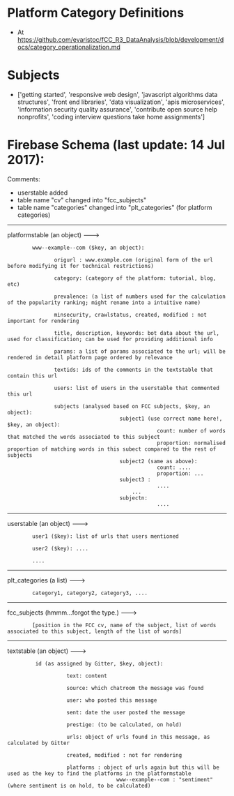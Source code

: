 # Platform Category Definitions

* At https://github.com/evaristoc/fCC_R3_DataAnalysis/blob/development/docs/category_operationalization.md

# Subjects

* ['getting started', 'responsive web design', 'javascript algorithms data structures', 'front end libraries', 'data visualization', 'apis microservices', 'information security quality assurance', 'contribute open source help nonprofits', 'coding interview questions take home assignments']


# Firebase Schema (last update: 14 Jul 2017):

Comments:
* userstable added
* table name "cv" changed into "fcc_subjects"
* table name "categories" changed into "plt_categories" (for platform categories)


------------------------


platformstable (an object) --->

            www--example--com ($key, an object):

                   origurl : www.example.com (original form of the url before modifying it for technical restrictions)

                   category: (category of the platform: tutorial, blog, etc)

                   prevalence: (a list of numbers used for the calculation of the popularity ranking; might rename into a intuitive name)

                   minsecurity, crawlstatus, created, modified : not important for rendering

                   title, description, keywords: bot data about the url, used for classification; can be used for providing additional info

                   params: a list of params associated to the url; will be rendered in detail platform page ordered by relevance

                   textids: ids of the comments in the textstable that contain this url

                   users: list of users in the userstable that commented this url

                   subjects (analysed based on FCC subjects, $key, an object):
                                        subject1 (use correct name here!, $key, an object):
                                                    count: number of words that matched the words associated to this subject
                                                    proportion: normalised proportion of matching words in this subect compared to the rest of subjects
                                        subject2 (same as above):
                                                    count: ....
                                                    proportion: ...
                                        subject3 :
                                                    ....
                                            ...
                                        subjectn:
                                                    ....

------------------------


userstable (an object) --->

            user1 ($key): list of urls that users mentioned

            user2 ($key): ....

            ....

------------------------

plt_categories (a list) --->

            category1, category2, category3, ....


--------------------------

fcc_subjects (hmmm...forgot the type.) ---> 

            [position in the FCC cv, name of the subject, list of words associated to this subject, length of the list of words]

--------------------------

textstable (an object) --->

             id (as assigned by Gitter, $key, object):

                       text: content

                       source: which chatroom the message was found

                       user: who posted this message

                       sent: date the user posted the message

                       prestige: (to be calculated, on hold)  

                       urls: object of urls found in this message, as calculated by Gitter

                       created, modified : not for rendering

                       platforms : object of urls again but this will be used as the key to find the platforms in the platformstable
                                       www--example--com : "sentiment" (where sentiment is on hold, to be calculated)
